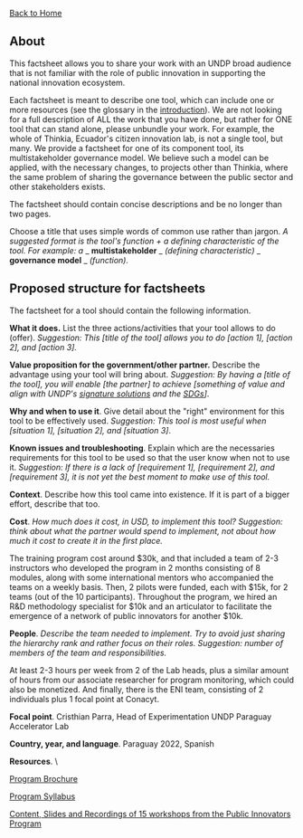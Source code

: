 [Back to Home](../../README.md)


<!-- <img src="../../public/imgs/UNDP_accelerator_labs_logo_vertical_color_RGB.png"  width="150" alt="undp_accelerator_labs_logo"> -->

## About

This factsheet allows you to share your work with an UNDP broad audience that is not familiar with the role of public innovation in supporting the national innovation ecosystem.

Each factsheet is meant to describe one tool, which can include one or more resources (see the glossary in the [introduction](https://undp.sharepoint.com/:w:/s/AcceleratorLabsNetwork/Ee4oFmEIgYBLtGR-qVt3LgwBTpxx7GkISAVuXE5YOhpYKg?e=LjfRy4)). We are not looking for a full description of ALL the work that you have done, but rather for ONE tool that can stand alone, please unbundle your work. For example, the whole of Thinkia, Ecuador's citizen innovation lab, is not a single tool, but many. We provide a factsheet for one of its component tool, its multistakeholder governance model. We believe such a model can be applied, with the necessary changes, to projects other than Thinkia, where the same problem of sharing the governance between the public sector and other stakeholders exists.

The factsheet should contain concise descriptions and be no longer than two pages.

Choose a title that uses simple words of common use rather than jargon. _A suggested format is the tool's function + a defining characteristic of the tool. For example: a_ _ **multistakeholder** _ _(defining characteristic)_ _ **governance model** _ _(function)._

## Proposed structure for factsheets

The factsheet for a tool should contain the following information.

**What it does.** List the three actions/activities that your tool allows to do (offer). _Suggestion: This [title of the tool] allows you to do [action 1], [action 2], and [action 3]._

**Value proposition for the government/other partner.** Describe the advantage using your tool will bring about. _Suggestion: By having a [title of the tool], you will enable [the partner] to achieve [something of value and align with UNDP's_ [_signature solutions_](https://www.undp.org/sites/g/files/zskgke326/files/migration/gh/ec896cafde73c2a1c1c2f66c3c3b9312b3ef19593e8ad50ccd0cb8ae621c7303.pdf) _and the_ [_SDGs_](https://sdgs.un.org/goals)_]_.

**Why and when to use it**. Give detail about the "right" environment for this tool to be effectively used. _Suggestion: This tool is most useful when [situation 1], [situation 2], and [situation 3]_.

**Known issues and troubleshooting**. Explain which are the necessaries requirements for this tool to be used so that the user know when not to use it. _Suggestion: If there is a lack of [requirement 1], [requirement 2], and [requirement 3], it is not yet the best moment to make use of this tool._

**Context**. Describe how this tool came into existence. If it is part of a bigger effort, describe that too.

**Cost**. _How much does it cost, in USD, to implement this tool? Suggestion: think about what the partner would spend to implement, not about how much it cost to create it in the first place._

 The training program cost around $30k, and that included a team of 2-3 instructors who developed the program in 2 months consisting of 8 modules, along with some international mentors who accompanied the teams on a weekly basis. Then, 2 pilots were funded, each with $15k, for 2 teams (out of the 10 participants). Throughout the program, we hired an R&D methodology specialist for $10k and an articulator to facilitate the emergence of a network of public innovators for another $10k.

**People**. _Describe the team needed to implement. Try to avoid just sharing the hierarchy rank and rather focus on their roles. Suggestion: number of members of the team and responsibilities._

At least 2-3 hours per week from 2 of the Lab heads, plus a similar amount of hours from our associate researcher for program monitoring, which could also be monetized. And finally, there is the ENI team, consisting of 2 individuals plus 1 focal point at Conacyt.

**Focal point**. Cristhian Parra, Head of Experimentation UNDP Paraguay Accelerator Lab

**Country, year, and language**. Paraguay 2022, Spanish

**Resources**. \

[Program Brochure ](https://drive.google.com/drive/u/1/folders/1tYMYZzm5dSIvAXPwZ1E5mZngW-xrFGRk)

[Program Syllabus](https://drive.google.com/drive/u/1/folders/1tYMYZzm5dSIvAXPwZ1E5mZngW-xrFGRk)

 [Content, Slides and Recordings of 15 workshops from the Public Innovators Program](https://drive.google.com/drive/u/1/folders/1DkX2xO2XDX2U5kWHN-zkU2iufa2cDCvm)
